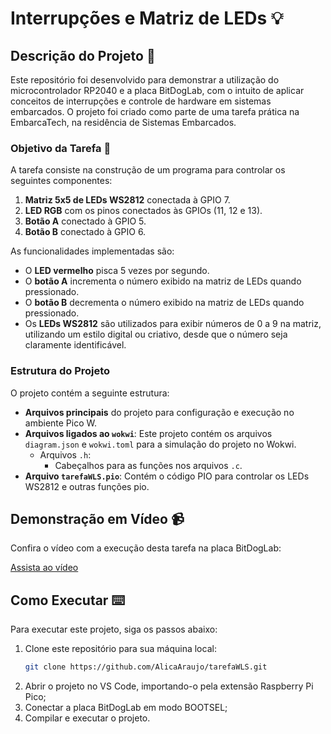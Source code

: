 # Interrupções e Matriz de LEDs 💡

## Descrição do Projeto :memo:

Este repositório foi desenvolvido para demonstrar a utilização do microcontrolador RP2040 e a placa BitDogLab, com o intuito de aplicar conceitos de interrupções e controle de hardware em sistemas embarcados. O projeto foi criado como parte de uma tarefa prática na EmbarcaTech, na residência de Sistemas Embarcados.

### Objetivo da Tarefa 🎯

A tarefa consiste na construção de um programa para controlar os seguintes componentes:

1. **Matriz 5x5 de LEDs WS2812** conectada à GPIO 7.
2. **LED RGB** com os pinos conectados às GPIOs (11, 12 e 13).
3. **Botão A** conectado à GPIO 5.
4. **Botão B** conectado à GPIO 6.

As funcionalidades implementadas são:

- O **LED vermelho** pisca 5 vezes por segundo.
- O **botão A** incrementa o número exibido na matriz de LEDs quando pressionado.
- O **botão B** decrementa o número exibido na matriz de LEDs quando pressionado.
- Os **LEDs WS2812** são utilizados para exibir números de 0 a 9 na matriz, utilizando um estilo digital ou criativo, desde que o número seja claramente identificável.

### Estrutura do Projeto

O projeto contém a seguinte estrutura:

- **Arquivos principais** do projeto para configuração e execução no ambiente Pico W.
- **Arquivos ligados ao `wokwi`**: Este projeto contém os arquivos `diagram.json` e `wokwi.toml` para a simulação do projeto no Wokwi.
  - Arquivos `.h`:
    - Cabeçalhos para as funções nos arquivos `.c`.
- **Arquivo `tarefaWLS.pio`**: Contém o código PIO para controlar os LEDs WS2812 e outras funções pio.

## Demonstração em Vídeo :video_camera:

Confira o vídeo com a execução desta tarefa na placa BitDogLab:

[Assista ao vídeo](https://youtube.com/shorts/0zFoVwcjHgA?feature=share)

## Como Executar :keyboard:

Para executar este projeto, siga os passos abaixo:

1. Clone este repositório para sua máquina local:
   ```bash
   git clone https://github.com/AlicaAraujo/tarefaWLS.git
2. Abrir o projeto no VS Code, importando-o pela extensão Raspberry Pi Pico;
3. Conectar a placa BitDogLab em modo BOOTSEL;
4. Compilar e executar o projeto.
